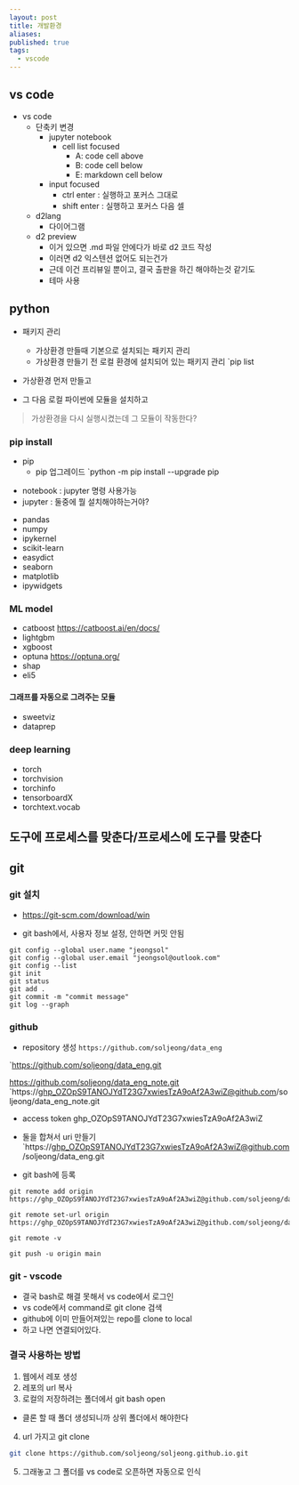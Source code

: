 ```yaml
---
layout: post
title: 개발환경
aliases: 
published: true
tags:
  - vscode
---
```

## vs code

* vs code
  * 단축키 변경
    * jupyter notebook
      * cell list focused
        * A: code cell above
        * B: code cell below
        * E: markdown cell below
    * input focused
      * ctrl enter : 실행하고 포커스 그대로
      * shift enter : 실행하고 포커스 다음 셀
  * d2lang
    * 다이어그램
  * d2 preview
    * 이거 있으면 .md 파일 안에다가 바로 d2 코드 작성
    * 이러면 d2 익스텐션 없어도 되는건가
    * 근데 이건 프리뷰일 뿐이고, 결국 출판을 하긴 해야하는것 같기도
    * 테마 사용

## python

* 패키지 관리
  * 가상환경 만들때 기본으로 설치되는 패키지 관리
  * 가상환경 만들기 전 로컬 환경에 설치되어 있는 패키지 관리
        `pip list

* 가상환경 먼저 만들고
* 그 다음 로컬 파이썬에 모듈을 설치하고

> 가상환경을 다시 실행시켰는데 그 모듈이 작동한다?

### pip install

* pip
  * pip 업그레이드
        `python -m pip install --upgrade pip
- notebook : jupyter 명령 사용가능
- jupyter : 둘중에 뭘 설치해야하는거야?
* pandas
* numpy
* ipykernel
* scikit-learn
* easydict
* seaborn
* matplotlib
* ipywidgets

### ML model
- catboost  https://catboost.ai/en/docs/
- lightgbm
- xgboost
- optuna <https://optuna.org/>
- shap
- eli5

#### 그래프를 자동으로 그려주는 모듈

* sweetviz
* dataprep

### deep learning
- torch
- torchvision
- torchinfo
- tensorboardX
- torchtext.vocab

## 도구에 프로세스를 맞춘다/프로세스에 도구를 맞춘다

## git

### git 설치

* <https://git-scm.com/download/win>

* git bash에서, 사용자 정보 설정, 안하면 커밋 안됨

```
git config --global user.name "jeongsol"
git config --global user.email "jeongsol@outlook.com"
git config --list
git init
git status
git add .
git commit -m "commit message"
git log --graph
```

### github

* repository 생성
`https://github.com/soljeong/data_eng`

`<https://github.com/soljeong/data_eng.git>

<https://github.com/soljeong/data_eng_note.git>
`https://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@github.com/soljeong/data_eng_note.git

* access token
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

* 둘을 합쳐서 uri 만들기
`https://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@github.com/soljeong/data_eng.git

* git bash에 등록

```
git remote add origin https://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@github.com/soljeong/data_eng.git

git remote set-url origin https://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@github.com/soljeong/data_eng_note.git

git remote -v

git push -u origin main
```

### git - vscode

* 결국 bash로 해결 못해서 vs code에서 로그인
* vs code에서 command로 git clone 검색
* github에 이미 만들어져있는 repo를 clone to local
* 하고 나면 연결되어있다.

### 결국 사용하는 방법

1. 웹에서 레포 생성
2. 레포의 url 복사
3. 로컬의 저장하려는 폴더에서 git bash open

* 클론 할 때 폴더 생성되니까 상위 폴더에서 해야한다

4. url 가지고 git clone

```bash
git clone https://github.com/soljeong/soljeong.github.io.git
```

5. 그래놓고 그 폴더를 vs code로 오픈하면 자동으로 인식
